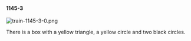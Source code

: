 #### 1145-3
![train-1145-3-0.png](https://github.com/lil-lab/nlvr/raw/master/nlvr/train/images/65/train-1145-3-0.png "train-1145-3-0.png")

There is a box with a yellow triangle, a yellow circle and two black circles.
